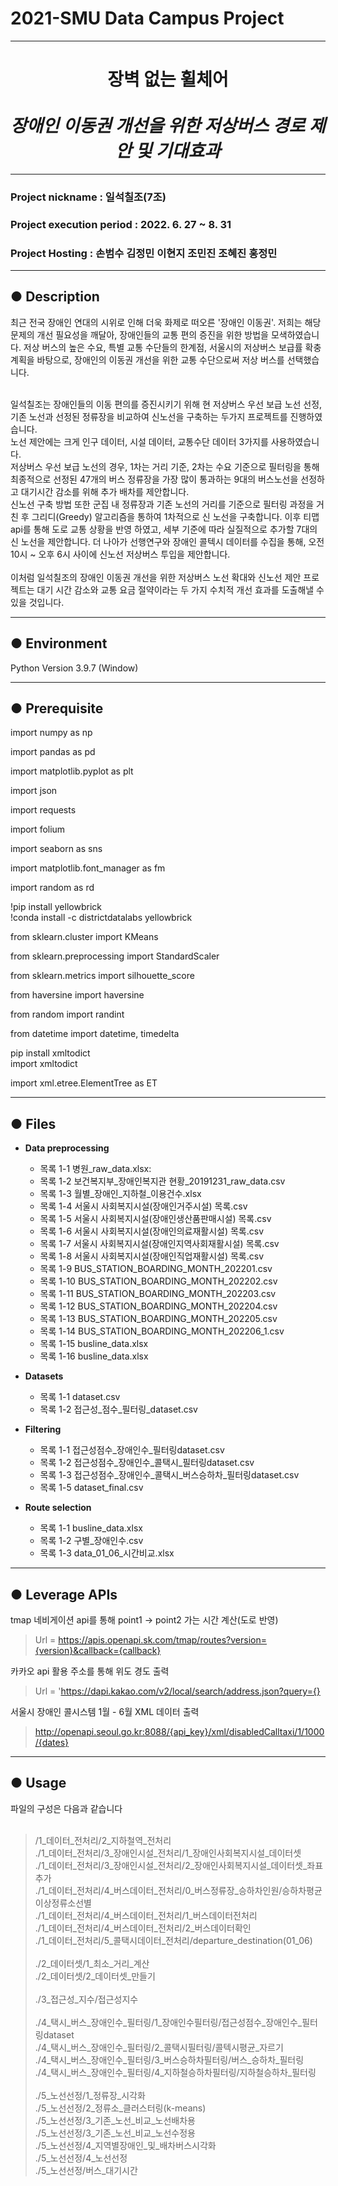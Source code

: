 # 2021-SMU Data Campus Project

---
# <center>장벽 없는 휠체어<br><br> *장애인 이동권 개선을 위한 저상버스 경로 제안 및 기대효과*</center> 
---
### Project nickname : 일석칠조(7조)
### Project execution period : 2022. 6. 27 ~ 8. 31
### Project Hosting : 손범수 김정민 이현지 조민진 조혜진 홍정민
---

## ● Description

최근 전국 장애인 연대의 시위로 인해 더욱 화제로 떠오른 '장애인 이동권'. 저희는 해당 문제의 개선 필요성을 깨달아, 장애인들의 교통 편의 증진을 위한 방법을 모색하였습니다. 
저상 버스의 높은 수요, 특별 교통 수단들의 한계점, 서울시의 저상버스 보급률 확충 계획을 바탕으로, 장애인의 이동권 개선을 위한 교통 수단으로써 저상 버스를 선택했습니다.<br><br>

일석칠조는 장애인들의 이동 편의를 증진시키기 위해 현 저상버스 우선 보급 노선 선정, 기존 노선과 선정된 정류장을 비교하여 신노선을 구축하는 두가지 프로젝트를 진행하였습니다.<br>
노선 제안에는 크게 인구 데이터, 시설 데이터, 교통수단 데이터 3가지를 사용하였습니다.<br>
저상버스 우선 보급 노선의 경우, 1차는 거리 기준, 2차는 수요 기준으로 필터링을 통해 최종적으로 선정된 47개의 버스 정류장을 가장 많이 통과하는 9대의 버스노선을 선정하고 대기시간 감소를 위해 추가 배차를 제안합니다.<br>
신노선 구축 방법 또한 군집 내 정류장과 기존 노선의 거리를 기준으로 필터링 과정을 거친 후 그리디(Greedy) 알고리즘을 통하여 1차적으로 신 노선을 구축합니다. 이후 티맵 api를 통해 도로 교통 상황을 반영 하였고, 세부 기준에 따라 실질적으로 추가할 7대의 신 노선을 제안합니다. 더 나아가 선행연구와 장애인 콜텍시 데이터를 수집을 통해, 오전10시 ~ 오후 6시 사이에 신노선 저상버스 투입을 제안합니다.<br><br>
이처럼 일석칠조의 장애인 이동권 개선을 위한 저상버스 노선 확대와 신노선 제안 프로젝트는 대기 시간 감소와 교통 요금 절약이라는 두 가지 수치적 개선 효과를 도출해낼 수 있을 것입니다.

---

## ● Environment

Python Version 3.9.7 (Window)

---

## ● Prerequisite

import numpy as np

import pandas as pd
 
import matplotlib.pyplot as plt

import json

import requests

import folium

import seaborn as sns

import matplotlib.font_manager as fm

import random as rd

!pip install yellowbrick <br>
!conda install -c districtdatalabs yellowbrick

from sklearn.cluster import KMeans

from sklearn.preprocessing import StandardScaler

from sklearn.metrics import silhouette_score

from haversine import haversine

from random import randint

from datetime import datetime, timedelta

pip install xmltodict<br>
import xmltodict

import xml.etree.ElementTree as ET

---

## ● Files
* **Data preprocessing** <br> 

   * 목록 1-1 병원_raw_data.xlsx: 
   * 목록 1-2 보건복지부_장애인복지관 현황_20191231_raw_data.csv
   * 목록 1-3 월별_장애인_지하철_이용건수.xlsx
   * 목록 1-4 서울시 사회복지시설(장애인거주시설) 목록.csv
   * 목록 1-5 서울시 사회복지시설(장애인생산품판매시설) 목록.csv
   * 목록 1-6 서울시 사회복지시설(장애인의료재활시설) 목록.csv
   * 목록 1-7 서울시 사회복지시설(장애인지역사회재활시설) 목록.csv
   * 목록 1-8 서울시 사회복지시설(장애인직업재활시설) 목록.csv
   * 목록 1-9 BUS_STATION_BOARDING_MONTH_202201.csv
   * 목록 1-10 BUS_STATION_BOARDING_MONTH_202202.csv
   * 목록 1-11 BUS_STATION_BOARDING_MONTH_202203.csv
   * 목록 1-12 BUS_STATION_BOARDING_MONTH_202204.csv
   * 목록 1-13 BUS_STATION_BOARDING_MONTH_202205.csv
   * 목록 1-14 BUS_STATION_BOARDING_MONTH_202206_1.csv
   * 목록 1-15 busline_data.xlsx
   * 목록 1-16 busline_data.xlsx
* **Datasets**
   * 목록 1-1 dataset.csv
   * 목록 1-2 접근성_점수_필터링_dataset.csv
      
 * **Filtering**
    * 목록 1-1 접근성점수_장애인수_필터링dataset.csv
    * 목록 1-2 접근성점수_장애인수_콜택시_필터링dataset.csv
    * 목록 1-3 접근성점수_장애인수_콜택시_버스승하차_필터링dataset.csv
    * 목록 1-5 dataset_final.csv
 * **Route selection**
    * 목록 1-1 busline_data.xlsx
    * 목록 1-2 구별_장애인수.csv
    * 목록 1-3 data_01_06_시간비교.xlsx

---

## ● Leverage APIs
tmap 네비게이션 api를 통해 point1 -> point2 가는 시간 계산(도로 반영)<br>
>Url = https://apis.openapi.sk.com/tmap/routes?version={version}&callback={callback}

카카오 api 활용 주소를 통해 위도 경도 출력<br>
>Url = 'https://dapi.kakao.com/v2/local/search/address.json?query={}

서울시 장애인 콜시스템 1월 - 6월 XML 데이터 출력
>http://openapi.seoul.go.kr:8088/{api_key}/xml/disabledCalltaxi/1/1000/{dates}

---


## ● Usage
파일의 구성은 다음과 같습니다<br><br>

>/1_데이터_전처리/2_지하철역_전처리<br>
./1_데이터_전처리/3_장애인시설_전처리/1_장애인사회복지시설_데이터셋<br>
./1_데이터_전처리/3_장애인시설_전처리/2_장애인사회복지시설_데이터셋_좌표추가<br>
./1_데이터_전처리/4_버스데이터_전처리/0_버스정류장_승하차인원/승하차평균이상정류소선별<br>
./1_데이터_전처리/4_버스데이터_전처리/1_버스데이터전처리<br>
./1_데이터_전처리/4_버스데이터_전처리/2_버스데이터확인<br>
./1_데이터_전처리/5_콜택시데이터_전처리/departure_destination(01_06)<br><br>
./2_데이터셋/1_최소_거리_계산<br>
./2_데이터셋/2_데이터셋_만들기<br><br>
./3_접근성_지수/접근성지수<br><br>
./4_택시_버스_장애인수_필터링/1_장애인수필터링/접근성점수_장애인수_필터링dataset<br>
./4_택시_버스_장애인수_필터링/2_콜택시필터링/콜텍시평균_자르기<br>
./4_택시_버스_장애인수_필터링/3_버스승하차필터링/버스_승하차_필터링<br>
./4_택시_버스_장애인수_필터링/4_지하철승하차필터링/지하철승하차_필터링<br><br>
./5_노선선정/1_정류장_시각화<br>
./5_노선선정/2_정류소_클러스터링(k-means)<br>
./5_노선선정/3_기존_노선_비교_노선배차용<br>
./5_노선선정/3_기존_노선_비교_노선수정용<br>
./5_노선선정/4_지역별장애인_및_배차버스시각화<br>
./5_노선선정/4_노선선정<br>
./5_노선선정/버스_대기시간<br>

